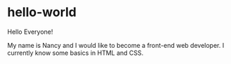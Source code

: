 # hello-world

Hello Everyone!

My name is Nancy and I would like to become a front-end web developer. 
I currently know some basics in HTML and CSS.

